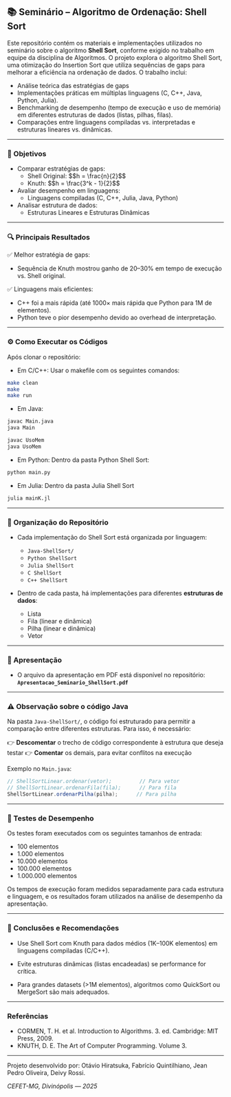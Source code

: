 ## 📚 Seminário – Algoritmo de Ordenação: Shell Sort

Este repositório contém os materiais e implementações utilizados no seminário sobre o algoritmo **Shell Sort**, conforme exigido no trabalho em equipe da disciplina de Algoritmos. O projeto explora o algoritmo Shell Sort, uma otimização do Insertion Sort que utiliza sequências de gaps para melhorar a eficiência na ordenação de dados. O trabalho inclui:

* Análise teórica das estratégias de gaps
* Implementações práticas em múltiplas linguagens (C, C++, Java, Python, Julia).
* Benchmarking de desempenho (tempo de execução e uso de memória) em diferentes estruturas de dados (listas, pilhas, filas).
* Comparações entre linguagens compiladas vs. interpretadas e estruturas lineares vs. dinâmicas.


---

### 🎯 Objetivos
<ul>
<li> Comparar estratégias de gaps:
    <ul>
     <li>
      Shell Original: $$h = \frac{n}{2}$$
     </li>
     <li>
        Knuth: $$h = \frac{3^k - 1}{2}$$
      </li>
    </ul>
</li>
 <li> Avaliar desempenho em linguagens:
  <ul>
   <li> Linguagens compiladas (C, C++, Julia, Java, Python) </li>
  </ul>
 </li>
<li> Analisar estrutura de dados:
 <ul>
  <li> Estruturas Lineares e Estruturas Dinâmicas
 </ul>
</li>
 
</ul>
 
---
### 🔍 Principais Resultados
✅ Melhor estratégia de gaps:

* Sequência de Knuth mostrou ganho de 20–30% em tempo de execução vs. Shell original.

✅ Linguagens mais eficientes:

* C++ foi a mais rápida (até 1000× mais rápida que Python para 1M de elementos).
* Python teve o pior desempenho devido ao overhead de interpretação.


---
### ⚙️ Como Executar os Códigos

Após clonar o repositório:

* Em C/C++:
  Usar o makefile com os seguintes comandos:
 ```bash
make clean
make
make run
```

* Em Java:
```bash
javac Main.java
java Main

javac UsoMem
java UsoMem
```

* Em Python:
Dentro da pasta Python Shell Sort:
  
```bash
python main.py
```

* Em Julia:
Dentro da pasta Julia Shell Sort
```bash
julia mainK.jl
```

---
### 📂 Organização do Repositório

* Cada implementação do Shell Sort está organizada por linguagem:

  * `Java-ShellSort/`
  * `Python ShellSort`
  * `Julia ShellSort`
  * `C ShellSort`
  * `C++ ShellSort`

* Dentro de cada pasta, há implementações para diferentes **estruturas de dados**:

  * Lista
  * Fila (linear e dinâmica)
  * Pilha (linear e dinâmica)
  * Vetor

---

### 📄 Apresentação

* O arquivo da apresentação em PDF está disponível no repositório:
  **`Apresentacao_Seminario_ShellSort.pdf`**

---

### ⚠️ Observação sobre o código Java

Na pasta `Java-ShellSort/`, o código foi estruturado para permitir a comparação entre diferentes estruturas.
Para isso, é necessário:

👉 **Descomentar** o trecho de código correspondente à estrutura que deseja testar
👉 **Comentar** os demais, para evitar conflitos na execução

Exemplo no `Main.java`:

```java
// ShellSortLinear.ordenar(vetor);         // Para vetor
// ShellSortLinear.ordenarFila(fila);      // Para fila
ShellSortLinear.ordenarPilha(pilha);      // Para pilha
```

---

### 🧪 Testes de Desempenho

Os testes foram executados com os seguintes tamanhos de entrada:

* 100 elementos
* 1.000 elementos
* 10.000 elementos
* 100.000 elementos
* 1.000.000 elementos

Os tempos de execução foram medidos separadamente para cada estrutura e linguagem, e os resultados foram utilizados na análise de desempenho da apresentação.

---

### 📌 Conclusões e Recomendações

* Use Shell Sort com Knuth para dados médios (1K–100K elementos) em linguagens compiladas (C/C++).

* Evite estruturas dinâmicas (listas encadeadas) se performance for crítica.

* Para grandes datasets (>1M elementos), algoritmos como QuickSort ou MergeSort são mais adequados.

---

### Referências
* CORMEN, T. H. et al. Introduction to Algorithms. 3. ed. Cambridge: MIT Press, 2009.
* KNUTH, D. E. The Art of Computer Programming. Volume 3.

---

Projeto desenvolvido por: Otávio Hiratsuka, Fabrício Quintilhiano, Jean Pedro Oliveira, Deivy Rossi.

*CEFET-MG, Divinópolis — 2025*


